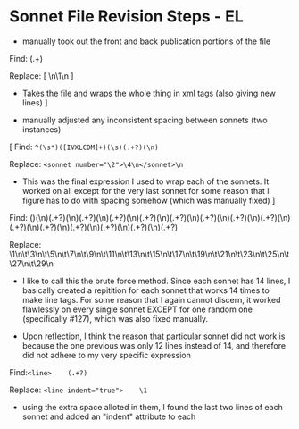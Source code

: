 # Sonnet File Revision Steps - EL

- manually took out the front and back publication portions of the file

Find: (.+)

Replace: [ <xml>\n\1\n</xml> ]
- Takes the file and wraps the whole thing in xml tags (also giving new lines) ]

- manually adjusted any inconsistent spacing between sonnets (two instances)

[ Find:
`^(\s*)([IVXLCDM]+)(\s)(.+?)(\n)` 

Replace:
`<sonnet number="\2">\4\n</sonnet>\n`
- This was the final expression I used to wrap each of the sonnets. It worked on all except for the very last sonnet for some reason that I figure has to do with spacing somehow (which was manually fixed) ]

Find: (<sonnet number="[IVXLCDM]+">)(\n)(.+?)(\n)(.+?)(\n)(.+?)(\n)(.+?)(\n)(.+?)(\n)(.+?)(\n)(.+?)(\n)(.+?)(\n)(.+?)(\n)(.+?)(\n)(.+?)(\n)(.+?)(\n)(.+?)(\n)(.+?)


Replace: \1\n\t<line>\3</line>\n\t<line>\5</line>\n\t<line>\7</line>\n\t<line>\9</line>\n\t<line>\11</line>\n\t<line>\13</line>\n\t<line>\15</line>\n\t<line>\17</line>\n\t<line>\19</line>\n\t<line>\21</line>\n\t<line>\23</line>\n\t<line>\25</line>\n\t<line>\27</line>\n\t<line>\29</line>\n

- I like to call this the brute force method. Since each sonnet has 14 lines, I basically created a repitition for each sonnet that works 14 times to make line tags. For some reason that I again cannot discern, it worked flawlessly on every single sonnet EXCEPT for one random one (specifically #127), which was also fixed manually.

- Upon reflection, I think the reason that particular sonnet did not work is because the one previous was only 12 lines instead of 14, and therefore did not adhere to my very specific expression

Find:` <line>    (.+?) `

Replace: ` <line indent="true">    \1 `

- using the extra space alloted in them, I found the last two lines of each sonnet and added an "indent" attribute to each
